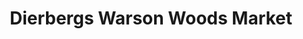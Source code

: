 ---
title: "Dierbergs Warson Woods Market"
url: /warson-woods/dierbergs-warson-woods-market/
shop: Supermarkt
---